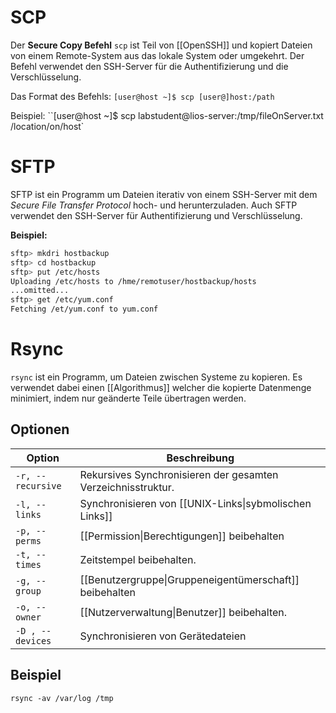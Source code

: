 # SCP
Der **Secure Copy Befehl** `scp` ist Teil von [[OpenSSH]] und kopiert Dateien von einem Remote-System aus das lokale System oder umgekehrt.
Der Befehl verwendet den SSH-Server für die Authentifizierung und die Verschlüsselung.

Das Format des Befehls:
`[user@host ~]$ scp [user@]host:/path`

Beispiel:
``[user@host ~]$ scp labstudent@lios-server:/tmp/fileOnServer.txt /location/on/host`

# SFTP
SFTP ist ein Programm um Dateien iterativ von einem SSH-Server mit dem *Secure File Transfer Protocol* hoch- und herunterzuladen.
Auch SFTP verwendet den SSH-Server für Authentifizierung und Verschlüsselung.

**Beispiel:**
```bash
sftp> mkdri hostbackup
sftp> cd hostbackup
sftp> put /etc/hosts
Uploading /etc/hosts to /hme/remotuser/hostbackup/hosts
...omitted...
sftp> get /etc/yum.conf
Fetching /et/yum.conf to yum.conf
```

# Rsync
`rsync` ist ein Programm, um Dateien zwischen Systeme zu kopieren.
Es verwendet dabei einen [[Algorithmus]] welcher die kopierte Datenmenge minimiert, indem nur geänderte Teile übertragen werden.

## Optionen

| Option            | Beschreibung                                                 |
| ----------------- | ------------------------------------------------------------ |
| `-r, --recursive` | Rekursives Synchronisieren der gesamten Verzeichnisstruktur. |
| `-l, --links`     | Synchronisieren von [[UNIX-Links\|sybmolischen Links]]       |
| `-p, --perms`     | [[Permission\|Berechtigungen]] beibehalten                   |
| `-t, --times`     | Zeitstempel beibehalten.                                     |
| `-g, --group`     | [[Benutzergruppe\|Gruppeneigentümerschaft]] beibehalten      |
| `-o, --owner`     | [[Nutzerverwaltung\|Benutzer]] beibehalten.                  |
| `-D , --devices`  | Synchronisieren von Gerätedateien                            |

## Beispiel
`rsync -av /var/log /tmp`
